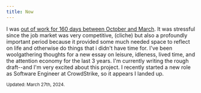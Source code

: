 ```yaml
---
title: Now
---
```


<aside hidden>
  Say what you’d tell a friend you hadn’t seen in a year.
</aside>

I was [out of work for 160 days between October and March](/2024/02/25/a-year-of-tech-layoffs/).
It was stressful since the job market was very competitive, (cliche)
<span className="spoiler">but also a profoundly important period because it provided
some much needed space to reflect on life and otherwise do things that i didn't have time for.</span>
I've been woolgathering thoughts for a new essay on leisure,
idleness, lived time, and the attention economy for the last 3 years.
I'm currently writing the rough draft--and I'm very excited about this project.
I recently started a new role as Software Engineer at CrowdStrike, so it appears I landed up.

<small>
Updated: March 27th, 2024.
</small>
